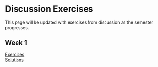 # Discussion Exercises

This page will be updated with exercises from discussion as the semester progresses.

## Week 1

[Exercises]()  
[Solutions]()
